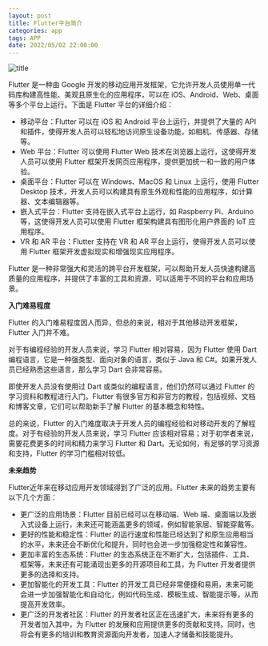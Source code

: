 ```yaml
---
layout: post
title: Flutter平台简介
categories: app 
tags: APP
date: 2022/05/02 22:00:00
---
```


![title](https://image.sideproject.cn/titlex/titlex_219.jpg)

Flutter 是一种由 Google 开发的移动应用开发框架，它允许开发人员使用单一代码库构建高性能、美观且原生化的应用程序，可以在 iOS、Android、Web、桌面等多个平台上运行。下面是 Flutter 平台的详细介绍：

- 移动平台：Flutter 可以在 iOS 和 Android 平台上运行，并提供了大量的 API 和插件，使得开发人员可以轻松地访问原生设备功能，如相机、传感器、存储等。
- Web 平台：Flutter 可以使用 Flutter Web 技术在浏览器上运行，这使得开发人员可以使用 Flutter 框架开发网页应用程序，提供更加统一和一致的用户体验。
- 桌面平台：Flutter 可以在 Windows、MacOS 和 Linux 上运行，使用 Flutter Desktop 技术，开发人员可以构建具有原生外观和性能的应用程序，如计算器、文本编辑器等。
- 嵌入式平台：Flutter 支持在嵌入式平台上运行，如 Raspberry Pi、Arduino 等，这使得开发人员可以使用 Flutter 框架构建具有图形化用户界面的 IoT 应用程序。
- VR 和 AR 平台：Flutter 支持在 VR 和 AR 平台上运行，使得开发人员可以使用 Flutter 框架开发虚拟现实和增强现实应用程序。

Flutter 是一种非常强大和灵活的跨平台开发框架，可以帮助开发人员快速构建高质量的应用程序，并提供了丰富的工具和资源，可以适用于不同的平台和应用场景。

**入门难易程度**

Flutter 的入门难易程度因人而异，但总的来说，相对于其他移动开发框架，Flutter 入门并不难。

对于有编程经验的开发人员来说，学习 Flutter 相对容易，因为 Flutter 使用 Dart 编程语言，它是一种强类型、面向对象的语言，类似于 Java 和 C#。如果开发人员已经熟悉这些语言，那么学习 Dart 会非常容易。

即使开发人员没有使用过 Dart 或类似的编程语言，他们仍然可以通过 Flutter 的学习资料和教程进行入门。Flutter 有很多官方和非官方的教程，包括视频、文档和博客文章，它们可以帮助新手了解 Flutter 的基本概念和特性。

总的来说，Flutter 的入门难度取决于开发人员的编程经验和对移动开发的了解程度。对于有经验的开发人员来说，学习 Flutter 应该相对容易；对于初学者来说，需要花费更多的时间和精力来学习 Flutter 和 Dart。无论如何，有足够的学习资源和支持，Flutter 的学习门槛相对较低。

**未来趋势**

Flutter近年来在移动应用开发领域得到了广泛的应用。Flutter 未来的趋势主要有以下几个方面：

- 更广泛的应用场景：Flutter 目前已经可以在移动端、Web 端、桌面端以及嵌入式设备上运行，未来还可能涵盖更多的领域，例如智能家居、智能穿戴等。
- 更好的性能和稳定性：Flutter 的运行速度和性能已经达到了和原生应用相当的水平，未来还会不断优化和提升，同时也会进一步加强稳定性和兼容性。
- 更加丰富的生态系统：Flutter 的生态系统正在不断扩大，包括插件、工具、框架等，未来还有可能涌现出更多的开源项目和工具，为 Flutter 开发者提供更多的选择和支持。
- 更加智能化的开发工具：Flutter 的开发工具已经非常便捷和易用，未来可能会进一步加强智能化和自动化，例如代码生成、模板生成、智能提示等，从而提高开发效率。
- 更广泛的开发者社区：Flutter 的开发者社区正在迅速扩大，未来将有更多的开发者加入其中，为 Flutter 的发展和应用提供更多的贡献和支持。同时，也将会有更多的培训和教育资源面向开发者，加速人才储备和技能提升。